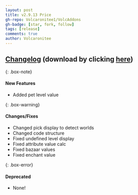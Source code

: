 ```yaml
---
layout: post
title: v2.9.13 Price
gh-repo: Volcaronitee1/VolcAddons
gh-badge: [star, fork, follow]
tags: [release]
comments: true
author: Volcaronitee
---
```


## [Changelog](https://github.com/Volcaronitee1/VolcAddons/releases/tag/v2.9.13) (download by clicking [here](https://github.com/Volcaronitee1/VolcAddons/releases/download/v2.9.13/VolcAddons.zip))

{: .box-note}

#### New Features

- Added pet level value

{: .box-warning}

#### Changes/Fixes

- Changed pick display to detect worlds
- Changed code structure
- Fixed undefined level display
- Fixed attribute value calc
- Fixed bazaar values
- Fixed enchant value

{: .box-error}

#### Deprecated

- None!
